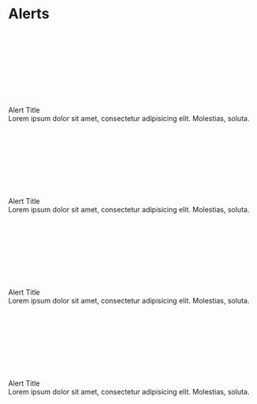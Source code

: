 # Alerts

<div class="bx danger flex">
    <svg class="icon wh-4 fs0 mr-2"> <use xlink:href="/svg/naykel-ui.svg#warning"></use> </svg>
    <div>
        <div class="bx-title">Alert Title</div>
        Lorem ipsum dolor sit amet, consectetur adipisicing elit. Molestias, soluta.
    </div>
</div>

<div class="bx info flex">
    <svg class="icon wh-4 fs0 mr-2"> <use xlink:href="/svg/naykel-ui.svg#info"></use> </svg>
    <div>
        <div class="bx-title">Alert Title</div>
        Lorem ipsum dolor sit amet, consectetur adipisicing elit. Molestias, soluta.
    </div>
</div>

<div class="bx success flex">
    <svg class="icon wh-4 fs0 mr-2"> <use xlink:href="/svg/naykel-ui.svg#success"></use> </svg>
    <div>
        <div class="bx-title">Alert Title</div>
        Lorem ipsum dolor sit amet, consectetur adipisicing elit. Molestias, soluta.
    </div>
</div>

<div class="bx warning flex">
    <svg class="icon wh-4 fs0 mr-2"> <use xlink:href="/svg/naykel-ui.svg#warning-round"></use> </svg>
    <div>
        <div class="bx-title">Alert Title</div>
        Lorem ipsum dolor sit amet, consectetur adipisicing elit. Molestias, soluta.
    </div>
</div>
